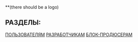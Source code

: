 
**(there should be a logo)
## РАЗДЕЛЫ:
[ПОЛЬЗОВАТЕЛЯМ](/users/users.md)
[РАЗРАБОТЧИКАМ](/developers/developers.md)
[БЛОК-ПРОДЮСЕРАМ](/producers/producers.md)


